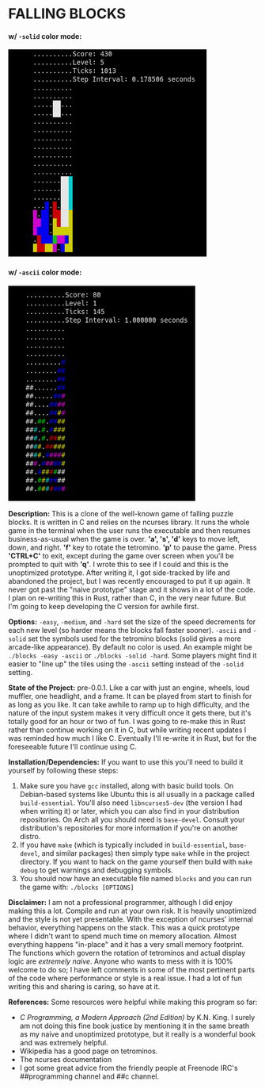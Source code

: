 # FALLING BLOCKS

#### w/ `-solid` color mode:
![Gameplay Image](images/gameplay.jpg)

#### w/ `-ascii` color mode:
![Gameplay Image](images/gameplay2.jpg)

**Description:** This is a clone of the well-known game of falling puzzle blocks. It is written in C and relies on the ncurses library. It runs the whole game in the terminal when the user runs the executable and then resumes business-as-usual when the game is over. **'a', 's', 'd'** keys to move left, down, and right. **'f'** key to rotate the tetromino. **'p'** to pause the game. Press **'CTRL+C'** to exit, except during the game over screen when you'll be prompted to quit with **'q'**. I wrote this to see if I could and this is the unoptimized prototype. After writing it, I got side-tracked by life and abandoned the project, but I was recently encouraged to put it up again. It never got past the "naive prototype" stage and it shows in a lot of the code. I plan on re-writing this in Rust, rather than C, in the very near future. But I'm going to keep developing the C version for awhile first.

**Options:** `-easy`, `-medium`, and `-hard` set the size of the speed decrements for each new level (so harder means the blocks fall faster sooner). `-ascii` and `-solid` set the symbols used for the tetromino blocks (solid gives a more arcade-like appearance). By default no color is used. An example might be `./blocks -easy -ascii` or `./blocks -solid -hard`. Some players might find it easier to "line up" the tiles using the `-ascii` setting instead of the `-solid` setting.

**State of the Project:** pre-0.0.1. Like a car with just an engine, wheels, loud muffler, one headlight, and a frame. It can be played from start to finish for as long as you like. It can take awhile to ramp up to high difficulty, and the nature of the input system makes it very difficult once it gets there, but it's totally good for an hour or two of fun. I was going to re-make this in Rust rather than continue working on it in C, but while writing recent updates I was reminded how much I like C. Eventually I'll re-write it in Rust, but for the foreseeable future I'll continue using C.

**Installation/Dependencies:** If you want to use this you'll need to build it yourself by following these steps:
1. Make sure you have `gcc` installed, along with basic build tools. On Debian-based systems like Ubuntu this is all usually in a package called `build-essential`. You'll also need `libncurses5-dev` (the version I had when writing it) or later, which you can also find in your distribution repositories. On Arch all you should need is `base-devel`. Consult your distribution's repositories for more information if you're on another distro.
2. If you have `make` (which is typically included in `build-essential`, `base-devel`, and similar packages) then simply type `make` while in the project directory. If you want to hack on the game yourself then build with `make debug` to get warnings and debugging symbols.
3. You should now have an executable file named `blocks` and you can run the game with: `./blocks [OPTIONS]`

**Disclaimer:** I am not a professional programmer, although I did enjoy making this a lot. Compile and run at your own risk. It is heavily unoptimized and the style is not yet presentable. With the exception of ncurses' internal behavior, everything happens on the stack. This was a quick prototype where I didn't want to spend much time on memory allocation. Almost everything happens "in-place" and it has a very small memory footprint. The functions which govern the rotation of tetrominos and actual display logic are *extremely naive*. Anyone who wants to mess with it is 100% welcome to do so; I have left comments in some of the most pertinent parts of the code where performance or style is a real issue. I had a lot of fun writing this and sharing is caring, so have at it. 

**References:** Some resources were helpful while making this program so far:
- *C Programming, a Modern Approach (2nd Edition)* by K.N. King. I surely am not doing this fine book justice by mentioning it in the same breath as my naive and unoptimized prototype, but it really is a wonderful book and was extremely helpful.
- Wikipedia has a good page on tetrominos.
- The ncurses documentation
- I got some great advice from the friendly people at Freenode IRC's ##programming channel and ##c channel.

